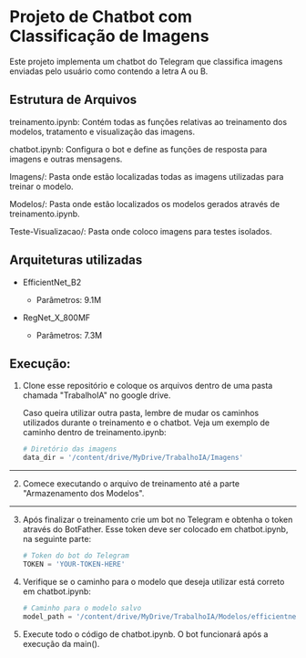 # Projeto de Chatbot com Classificação de Imagens

Este projeto implementa um chatbot do Telegram que classifica imagens enviadas pelo usuário como contendo a letra A ou B.


## Estrutura de Arquivos

treinamento.ipynb: Contém todas as funções relativas ao treinamento dos modelos, tratamento e visualização das imagens.

chatbot.ipynb: Configura o bot e define as funções de resposta para imagens e outras mensagens.

Imagens/: Pasta onde estão localizadas todas as imagens utilizadas para treinar o modelo.

Modelos/: Pasta onde estão localizados os modelos gerados através de treinamento.ipynb.

Teste-Visualizacao/: Pasta onde coloco imagens para testes isolados.

## Arquiteturas utilizadas
- EfficientNet_B2 
    - Parâmetros: 9.1M

- RegNet_X_800MF
    - Parâmetros: 7.3M
    
## Execução:

1. Clone esse repositório e coloque os arquivos dentro de uma pasta chamada "TrabalhoIA" no google drive. 

    Caso queira utilizar outra pasta, lembre de mudar os caminhos utilizados durante o treinamento e o chatbot. Veja um exemplo de caminho dentro de treinamento.ipynb: 

    ```python
    # Diretório das imagens
    data_dir = '/content/drive/MyDrive/TrabalhoIA/Imagens'
    ```
---
2. Comece executando o arquivo de treinamento até a parte "Armazenamento dos Modelos".
---
3. Após finalizar o treinamento crie um bot no Telegram e obtenha o token através do BotFather. Esse token deve ser colocado em chatbot.ipynb, na seguinte parte:

    ```python
    # Token do bot do Telegram
    TOKEN = 'YOUR-TOKEN-HERE'
    ```
4. Verifique se o caminho para o modelo que deseja utilizar está correto em chatbot.ipynb: 
    ```python
    # Caminho para o modelo salvo
    model_path = '/content/drive/MyDrive/TrabalhoIA/Modelos/efficientnet_b2.pth'
    ```

5. Execute todo o código de chatbot.ipynb. O bot funcionará após a execução da main().

